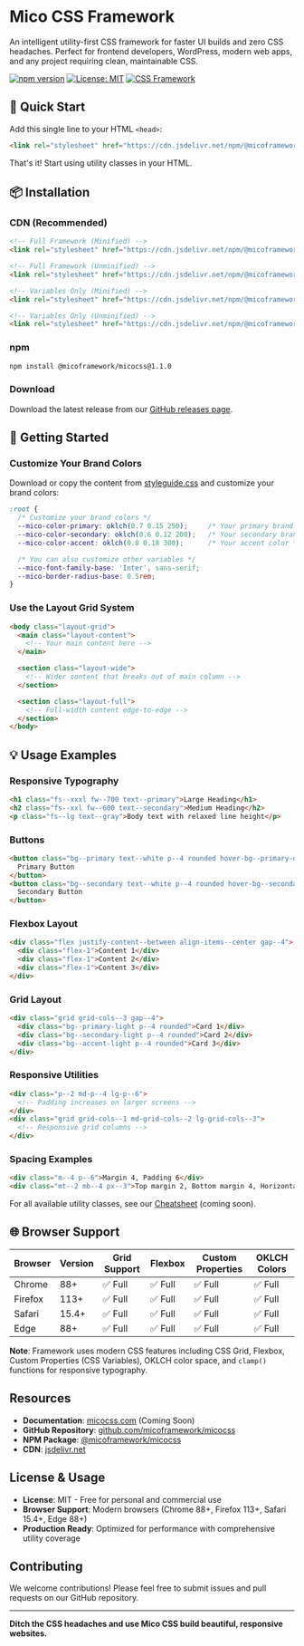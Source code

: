 # Mico CSS Framework

An intelligent utility-first CSS framework for faster UI builds and zero CSS headaches. Perfect for frontend developers, WordPress, modern web apps, and any project requiring clean, maintainable CSS.

[![npm version](https://badge.fury.io/js/@micoframework%2Fmicocss.svg)](https://badge.fury.io/js/@micoframework%2Fmicocss)
[![License: MIT](https://img.shields.io/badge/License-MIT-yellow.svg)](https://opensource.org/licenses/MIT)
[![CSS Framework](https://img.shields.io/badge/CSS-Framework-blue.svg)](https://github.com/micoframework/micocss)

## 🚀 Quick Start

Add this single line to your HTML `<head>`:

```html
<link rel="stylesheet" href="https://cdn.jsdelivr.net/npm/@micoframework/micocss@1.1.0/dist/css/mico.min.css">
```

That's it! Start using utility classes in your HTML.

## 📦 Installation

### CDN (Recommended)
```html
<!-- Full Framework (Minified) -->
<link rel="stylesheet" href="https://cdn.jsdelivr.net/npm/@micoframework/micocss@1.1.0/dist/css/mico.min.css">

<!-- Full Framework (Unminified) -->
<link rel="stylesheet" href="https://cdn.jsdelivr.net/npm/@micoframework/micocss@1.1.0/dist/css/mico.css">

<!-- Variables Only (Minified) -->
<link rel="stylesheet" href="https://cdn.jsdelivr.net/npm/@micoframework/micocss@1.1.0/dist/css/variables.min.css">

<!-- Variables Only (Unminified) -->
<link rel="stylesheet" href="https://cdn.jsdelivr.net/npm/@micoframework/micocss@1.1.0/dist/css/variables.css">
```

### npm
```bash
npm install @micoframework/micocss@1.1.0
```

### Download
Download the latest release from our [GitHub releases page](https://github.com/micoframework/micocss/releases/tag/v1.1.0).

## 🎨 Getting Started

### Customize Your Brand Colors
Download or copy the content from [styleguide.css](https://github.com/micoframework/micocss/blob/main/src/css/styleguide.css) and customize your brand colors:

```css
:root {
  /* Customize your brand colors */
  --mico-color-primary: oklch(0.7 0.15 250);     /* Your primary brand color */
  --mico-color-secondary: oklch(0.6 0.12 200);   /* Your secondary brand color */
  --mico-color-accent: oklch(0.8 0.18 300);      /* Your accent color */

  /* You can also customize other variables */
  --mico-font-family-base: 'Inter', sans-serif;
  --mico-border-radius-base: 0.5rem;
}
```

### Use the Layout Grid System
```html
<body class="layout-grid">
  <main class="layout-content">
    <!-- Your main content here -->
  </main>

  <section class="layout-wide">
    <!-- Wider content that breaks out of main column -->
  </section>

  <section class="layout-full">
    <!-- Full-width content edge-to-edge -->
  </section>
</body>
```

## 💡 Usage Examples

### Responsive Typography
```html
<h1 class="fs--xxxl fw--700 text--primary">Large Heading</h1>
<h2 class="fs--xxl fw--600 text--secondary">Medium Heading</h2>
<p class="fs--lg text--gray">Body text with relaxed line height</p>
```

### Buttons
```html
<button class="bg--primary text--white p--4 rounded hover-bg--primary-dark">
  Primary Button
</button>
<button class="bg--secondary text--white p--4 rounded hover-bg--secondary-dark">
  Secondary Button
</button>
```

### Flexbox Layout
```html
<div class="flex justify-content--between align-items--center gap--4">
  <div class="flex-1">Content 1</div>
  <div class="flex-1">Content 2</div>
  <div class="flex-1">Content 3</div>
</div>
```

### Grid Layout
```html
<div class="grid grid-cols--3 gap--4">
  <div class="bg--primary-light p--4 rounded">Card 1</div>
  <div class="bg--secondary-light p--4 rounded">Card 2</div>
  <div class="bg--accent-light p--4 rounded">Card 3</div>
</div>
```

### Responsive Utilities
```html
<div class="p--2 md-p--4 lg-p--6">
  <!-- Padding increases on larger screens -->
</div>
<div class="grid grid-cols--1 md-grid-cols--2 lg-grid-cols--3">
  <!-- Responsive grid columns -->
</div>
```

### Spacing Examples
```html
<div class="m--4 p--6">Margin 4, Padding 6</div>
<div class="mt--2 mb--4 px--3">Top margin 2, Bottom margin 4, Horizontal padding 3</div>
```

For all available utility classes, see our [Cheatsheet](https://micocss.com/cheatsheet) (coming soon).





## 🌐 Browser Support

| Browser | Version | Grid Support | Flexbox | Custom Properties | OKLCH Colors |
|---------|---------|--------------|---------|-------------------|--------------|
| Chrome  | 88+     | ✅ Full      | ✅ Full | ✅ Full          | ✅ Full      |
| Firefox | 113+    | ✅ Full      | ✅ Full | ✅ Full          | ✅ Full      |
| Safari  | 15.4+   | ✅ Full      | ✅ Full | ✅ Full          | ✅ Full      |
| Edge    | 88+     | ✅ Full      | ✅ Full | ✅ Full          | ✅ Full      |

**Note**: Framework uses modern CSS features including CSS Grid, Flexbox, Custom Properties (CSS Variables), OKLCH color space, and `clamp()` functions for responsive typography.

## Resources

- **Documentation**: [micocss.com](https://micocss.com) (Coming Soon)
- **GitHub Repository**: [github.com/micoframework/micocss](https://github.com/micoframework/micocss)
- **NPM Package**: [@micoframework/micocss](https://www.npmjs.com/package/@micoframework/micocss)
- **CDN**: [jsdelivr.net](https://cdn.jsdelivr.net/npm/@micoframework/micocss@1.1.0/dist/css/mico.min.css)

## License & Usage

- **License**: MIT - Free for personal and commercial use
- **Browser Support**: Modern browsers (Chrome 88+, Firefox 113+, Safari 15.4+, Edge 88+)
- **Production Ready**: Optimized for performance with comprehensive utility coverage

## Contributing

We welcome contributions! Please feel free to submit issues and pull requests on our GitHub repository.

---

**Ditch the CSS headaches and use Mico CSS build beautiful, responsive websites.**
